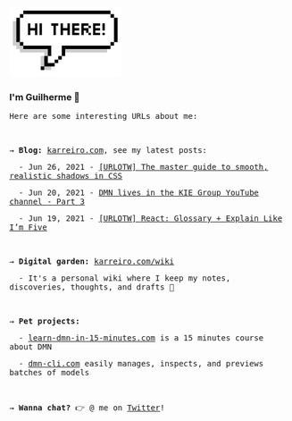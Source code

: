 <img src="./assets/hi_there.png?raw=true" alt="Hi there"
  width="200px">
<h3>I'm Guilherme 👋</h3>
<samp>
  <p>Here are some interesting URLs about me:</p>
  <br />
  <p>
    → <b>Blog:</b> <a href="https://karreiro.com">karreiro.com</a>, see my latest posts:
  </p>
  <p>&nbsp; - Jun 26, 2021 - <a href="http://karreiro.com/2021/06/26/urlotw-the-master-guide-to-smooth-realistic-shadows-in-css/">[URLOTW] The master guide to smooth, realistic shadows in CSS</a></p>
  <p>&nbsp; - Jun 20, 2021 - <a href="http://karreiro.com/2021/06/20/dmn-lives-in-the-kie-group-youtube-channel-part-3/">DMN lives in the KIE Group YouTube channel - Part 3</a></p>
  <p>&nbsp; - Jun 19, 2021 - <a href="http://karreiro.com/2021/06/19/urlotw-glossary-explain-like-im-five/">[URLOTW] React: Glossary + Explain Like I’m Five</a></p>
  <br />
  <p>
    → <b>Digital garden:</b> <a href="https://karreiro.com/wiki">karreiro.com/wiki</a>
  </p>
  <p>&nbsp; - It's a personal wiki where I keep my notes, discoveries, thoughts, and drafts 🌱</p>
  <br />
  <p>
    → <b>Pet projects:</b>
  </p>
  <p>&nbsp; - <a href="https://learn-dmn-in-15-minutes.com">learn-dmn-in-15-minutes.com</a> is a 15 minutes course about DMN</p>
  <p>&nbsp; - <a href="https://dmn-cli.com/">dmn-cli.com</a> easily manages, inspects, and previews batches of models</p>
  <br />
  <p>
    → <b>Wanna chat?</b> 👉 @ me on <a href="https://twitter.com/karreiro_">Twitter</a>!
  </p>
</samp>
